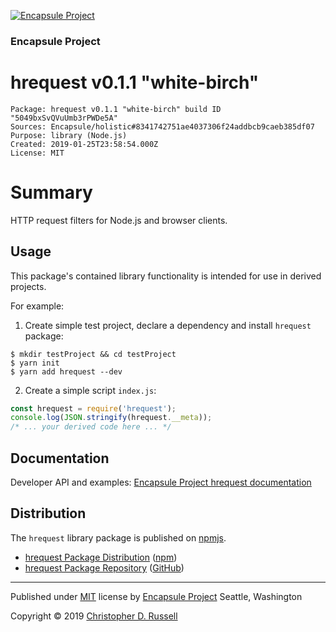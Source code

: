 [![Encapsule Project](https://encapsule.io/images/blue-burst-encapsule.io-icon-72x72.png "Encapsule Project")](https://encapsule.io)

### Encapsule Project

# hrequest v0.1.1 "white-birch"

```
Package: hrequest v0.1.1 "white-birch" build ID "5049bxSvQVuUmb3rPWDe5A"
Sources: Encapsule/holistic#8341742751ae4037306f24addbcb9caeb385df07
Purpose: library (Node.js)
Created: 2019-01-25T23:58:54.000Z
License: MIT
```

# Summary

HTTP request filters for Node.js and browser clients.

## Usage

This package's contained library functionality is intended for use in derived projects.

For example:

1. Create simple test project, declare a dependency and install `hrequest` package:

```
$ mkdir testProject && cd testProject
$ yarn init
$ yarn add hrequest --dev
```

2. Create a simple script `index.js`:

```JavaScript
const hrequest = require('hrequest');
console.log(JSON.stringify(hrequest.__meta));
/* ... your derived code here ... */
```

## Documentation

Developer API and examples: [Encapsule Project hrequest documentation](https://encapsule.io/docs/hrequest)

## Distribution

The `hrequest` library package is published on [npmjs](https://npmjs.com).

- [hrequest Package Distribution](https://npmjs.com/package/hrequest/v/0.1.1) ([npm](https://www.npmjs.com/~chrisrus))
- [hrequest Package Repository](https://github.com/Encapsule/hrequest) ([GitHub](https://github.com/Encapsule))

<hr>

Published under [MIT](LICENSE) license by [Encapsule Project](https://encapsule.io) Seattle, Washington

Copyright &copy; 2019 [Christopher D. Russell](http://chrisrussell.net)